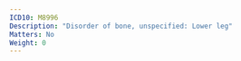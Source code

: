 ```yaml
---
ICD10: M8996
Description: "Disorder of bone, unspecified: Lower leg"
Matters: No
Weight: 0
---
```


